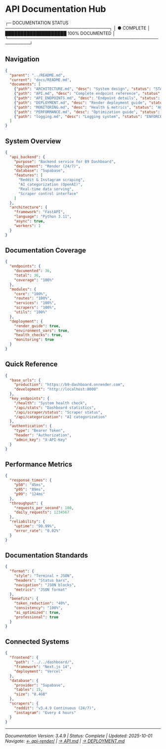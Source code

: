 # API Documentation Hub

┌─ DOCUMENTATION STATUS ──────────────────────────────────┐
│ ● COMPLETE    │ ████████████████████ 100% DOCUMENTED   │
└─────────────────────────────────────────────────────────┘

## Navigation

```json
{
  "parent": "../README.md",
  "current": "docs/README.md",
  "documents": [
    {"path": "ARCHITECTURE.md", "desc": "System design", "status": "STABLE"},
    {"path": "API.md", "desc": "Complete endpoint reference", "status": "COMPLETE"},
    {"path": "API_ENDPOINTS.md", "desc": "Endpoint details", "status": "UPDATED"},
    {"path": "DEPLOYMENT.md", "desc": "Render deployment guide", "status": "PRODUCTION"},
    {"path": "MONITORING.md", "desc": "Health & metrics", "status": "ACTIVE"},
    {"path": "PERFORMANCE.md", "desc": "Optimization guide", "status": "OPTIMIZED"},
    {"path": "logging.md", "desc": "Logging system", "status": "ENFORCED"}
  ]
}
```

## System Overview

```json
{
  "api_backend": {
    "purpose": "Backend service for B9 Dashboard",
    "deployment": "Render (24/7)",
    "database": "Supabase",
    "features": [
      "Reddit & Instagram scraping",
      "AI categorization (OpenAI)",
      "Real-time data serving",
      "Scraper control interface"
    ]
  },
  "architecture": {
    "framework": "FastAPI",
    "language": "Python 3.11",
    "async": true,
    "workers": 1
  }
}
```

## Documentation Coverage

```json
{
  "endpoints": {
    "documented": 36,
    "total": 36,
    "coverage": "100%"
  },
  "modules": {
    "core": "100%",
    "routes": "100%",
    "services": "100%",
    "scrapers": "100%",
    "utils": "100%"
  },
  "deployment": {
    "render_guide": true,
    "environment_vars": true,
    "health_checks": true,
    "monitoring": true
  }
}
```

## Quick Reference

```json
{
  "base_urls": {
    "production": "https://b9-dashboard.onrender.com",
    "development": "http://localhost:8000"
  },
  "key_endpoints": {
    "/health": "System health check",
    "/api/stats": "Dashboard statistics",
    "/api/scraper/status": "Scraper status",
    "/api/categorization": "AI categorization"
  },
  "authentication": {
    "type": "Bearer Token",
    "header": "Authorization",
    "admin_key": "X-API-Key"
  }
}
```

## Performance Metrics

```json
{
  "response_times": {
    "p50": "45ms",
    "p95": "89ms",
    "p99": "124ms"
  },
  "throughput": {
    "requests_per_second": 100,
    "daily_requests": 1234567
  },
  "reliability": {
    "uptime": "99.99%",
    "error_rate": "0.02%"
  }
}
```

## Documentation Standards

```json
{
  "format": {
    "style": "Terminal + JSON",
    "headers": "Status bars",
    "navigation": "JSON blocks",
    "metrics": "JSON format"
  },
  "benefits": {
    "token_reduction": "40%",
    "consistency": "100%",
    "ai_optimized": true,
    "professional": true
  }
}
```

## Connected Systems

```json
{
  "frontend": {
    "path": "../../dashboard/",
    "framework": "Next.js 14",
    "deployment": "Vercel"
  },
  "database": {
    "provider": "Supabase",
    "tables": 15,
    "size": "8.4GB"
  },
  "scrapers": {
    "reddit": "v3.4.9 Continuous (24/7)",
    "instagram": "Every 4 hours"
  }
}
```

---

_Documentation Version: 3.4.9 | Status: Complete | Updated: 2025-10-01_
_Navigate: [← api-render/](../README.md) | [→ API.md](API.md) | [→ DEPLOYMENT.md](DEPLOYMENT.md)_
